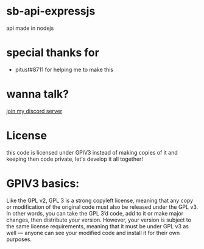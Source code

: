 # sb-api-expressjs
api made in nodejs
# special thanks for
- pitust#8711 for helping me to make this
# wanna talk? 
[join my discord server](https://discord.gg/b2ejYcJjqA)
# License
this code is licensed under GPlV3
instead of making copies of it and keeping then code private, let's develop it all together!
# GPlV3 basics:
Like the GPL v2, GPL 3 is a strong copyleft license, meaning that any copy or modification of the original code must also be released under the GPL v3. In other words, you can take the GPL 3’d code, add to it or make major changes, then distribute your version. However, your version is subject to the same license requirements, meaning that it must be under GPL v3  as well — anyone can see your modified code and install it for their own purposes.
